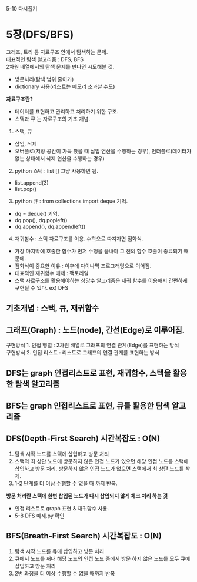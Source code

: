 
5-10 다시풀기  


# 5장(DFS/BFS)

그래프, 트리 등 자료구조 안에서 탐색하는 문제.  
대표적인 탐색 알고리즘 : DFS, BFS  
2차원 배열에서의 탐색 문제를 만나면 시도해볼 것.
- 방문처리(탐색 범위 줄이기)
- dictionary 사용(리스트는 메모리 초과날 수도)

**자료구조란?**
- 데이터를 표현하고 관리하고 처리하기 위한 구조.
- 스택과 큐 는 자료구조의 기초 개념.

1. 스택, 큐
- 삽입, 삭제
- 오버플로(저장 공간이 가득 찼을 때 삽입 연산을 수행하는 경우), 언더플로(데이터가 없는 상태에서 삭제 연산을 수행하는 경우)

2. python 스택 : list [] 그냥 사용하면 됨.
- list.append(3)
- list.pop()

3. python 큐 : from collections import deque 기억.
- dq = deque() 기억.
- dq.pop(), dq.popleft()
- dq.append(), dq.appendleft()

4. 재귀함수 : 스택 자료구조를 이용. 수학으로 따지자면 점화식.
- 가장 마지막에 호출한 함수가 먼저 수행을 끝내야 그 전의 함수 호출이 종료되기 때문에.
- 점화식이 중요한 이유 : 이후에 다이나믹 프로그래밍으로 이어짐.
- 대표적인 재귀함수 에제 : 팩토리얼
- 스택 자료구조를 활용해야하는 상당수 알고리즘은 재귀 함수를 이용해서 간편하게 구현될 수 있다. ex) DFS

## 기초개념 : 스택, 큐, 재귀함수

## 그래프(Graph) : 노드(node), 간선(Edge)로 이루어짐.
구현방식 1. 인접 행렬 : 2차원 배열로 그래프의 연결 관계(Edge)를 표현하는 방식  
구현방식 2. 인접 리스트 : 리스트로 그래프의 연결 관계를 표현하는 방식


## DFS는 graph 인접리스트로 표현, 재귀함수, 스택을 활용한 탐색 알고리즘
## BFS는 graph 인접리스트로 표현, 큐를 활용한 탐색 알고리즘


## DFS(Depth-First Search) 시간복잡도 : O(N)
1. 탐색 시작 노드를 스택에 삽입하고 방문 처리
2. 스택의 최 상단 노드에 방문하지 않은 인접 노드가 있으면 해당 인접 노드를 스택에 삽입하고 방문 처리. 방문하지 않은 인접 노드가 없으면 스택에서 최 상단 노드를 삭제.
3. 1-2 단계를 더 이상 수행할 수 없을 때 까지 반복.

**방문 처리란 스택에 한번 삽입된 노드가 다시 삽입되지 않게 체크 처리 하는 것**
- 인접 리스트로 graph 표현 & 재귀함수 사용.
- 5-8 DFS 예제.py 확인

## BFS(Breath-First Search) 시간복잡도 : O(N)
1. 탐색 시작 노드를 큐에 삽입하고 방문 처리
2. 큐에서 노드를 꺼내 해당 노드의 인접 노드 중에서 방문 하지 않은 노드를 모두 큐에 삽입하고 방문 처리
3. 2번 과정을 더 이상 수행할 수 없을 때까지 반복
